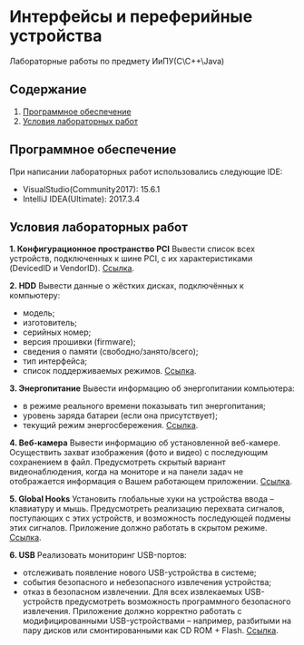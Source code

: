 ﻿# Интерфейсы и переферийные устройства

Лабораторные работы по предмету ИиПУ(C\C++\Java)

## Содержание
1. [Программное обеспечение](#Программное-обеспечение)
2. [Условия лабораторных работ](#Условия-лабораторных-работ)

## Программное обеспечение
При написании лабораторных работ использовались следующие IDE:
- VisualStudio(Community2017): 15.6.1  
- IntelliJ IDEA(Ultimate): 2017.3.4

## Условия лабораторных работ

**1. Конфигурационное пространство PCI**
Вывести список всех устройств, подключенных к шине PCI, с их
характеристиками (DevicedID и VendorID). 
[Ссылка](https://github.com/NasterVill/Interfaces-and-Peripheral-Devices-IPD-/tree/master/Lab1).

**2. HDD**
Вывести данные о жёстких дисках, подключённых к компьютеру:
- модель;
- изготовитель;
- серийных номер;
- версия прошивки (firmware);
- сведения о памяти (свободно/занято/всего);
- тип интерфейса;
- список поддерживаемых режимов. 
[Ссылка](https://github.com/NasterVill/Interfaces-and-Peripheral-Devices-IPD-/tree/master/Lab2).

**3. Энергопитание**
Вывести информацию об энергопитании компьютера:
- в режиме реального времени показывать тип энергопитания;
- уровень заряда батареи (если она присутствует);
- текущий режим энергосбережения. 
[Ссылка](https://github.com/NasterVill/Interfaces-and-Peripheral-Devices-IPD-/tree/master/Lab3).

**4. Веб-камера**
Вывести информацию об установленной веб-камере. Осуществить захват изображения (фото и видео) с последующим сохранением в файл. Предусмотреть скрытый вариант видеонаблюдения, когда на мониторе и на панели задач не отображается информация о Вашем работающем приложении. 
[Ссылка](https://github.com/NasterVill/Interfaces-and-Peripheral-Devices-IPD-/tree/master/Lab4).

**5. Global Hooks**
Установить глобальные хуки на устройства ввода – клавиатуру и мышь. Предусмотреть реализацию перехвата сигналов, поступающих с этих устройств, и возможность последующей подмены этих сигналов. Приложение должно работать в скрытом режиме. 
[Ссылка](https://github.com/NasterVill/Interfaces-and-Peripheral-Devices-IPD-/tree/master/Lab5).

**6. USB**
Реализовать мониторинг USB-портов:
- отслеживать появление нового USB-устройства в системе;
- события безопасного и небезопасного извлечения устройства;
- отказ в безопасном извлечении.
Для всех извлекаемых USB-устройств предусмотреть возможность программного безопасного извлечения. Приложение должно корректно работать с модифицированными USB-устройствами – например, разбитыми на пару дисков или смонтированными как
CD ROM + Flash. 
[Ссылка](https://github.com/NasterVill/Interfaces-and-Peripheral-Devices-IPD-/tree/master/Lab6).
